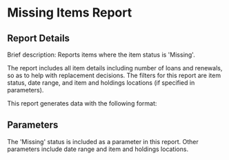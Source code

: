 # Missing Items Report

## Report Details

Brief description: Reports items where the item status is 'Missing'. 

The report includes all item details including number of loans and renewals, so as to help with replacement decisions. The filters for this report are item status, date range, and item and holdings locations (if specified in parameters).

This report generates data with the following format:



## Parameters

The 'Missing' status is included as a parameter in this report. Other parameters include date range and item and holdings locations.
